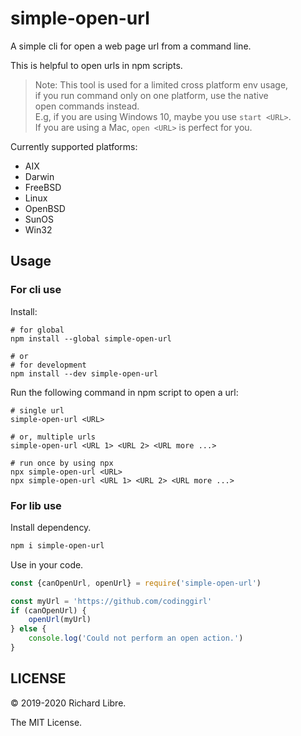 # simple-open-url

A simple cli for open a web page url from a command line.

This is helpful to open urls in npm scripts.

> Note:
> This tool is used for a limited cross platform env usage,  
> if you run command only on one platform, use the native  
> open commands instead.  
> E.g, if you are using Windows 10, maybe you use `start <URL>`.  
> If you are using a Mac, `open <URL>` is perfect for you. 

Currently supported platforms:

- AIX
- Darwin
- FreeBSD
- Linux
- OpenBSD
- SunOS
- Win32

## Usage

### For cli use

Install:

```
# for global
npm install --global simple-open-url

# or
# for development
npm install --dev simple-open-url
```

Run the following command in npm script to open a url:

```
# single url
simple-open-url <URL>

# or, multiple urls
simple-open-url <URL 1> <URL 2> <URL more ...>

# run once by using npx
npx simple-open-url <URL>
npx simple-open-url <URL 1> <URL 2> <URL more ...>
```

### For lib use

Install dependency.

```sh
npm i simple-open-url
```

Use in your code.

```js
const {canOpenUrl, openUrl} = require('simple-open-url')

const myUrl = 'https://github.com/codinggirl'
if (canOpenUrl) {
    openUrl(myUrl)
} else {
    console.log('Could not perform an open action.')
}
```

## LICENSE

© 2019-2020 Richard Libre. 

The MIT License.
